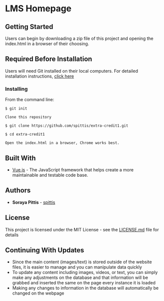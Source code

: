 # LMS Homepage

## Getting Started

Users can begin by downloading a zip file of this project and opening the index.html in a browser of their choosing. 

## Required Before Installation
Users will need Git installed on their local computers. For detailed installation instructions, [click here](https://git-scm.com/book/en/v2/Getting-Started-Installing-Git)

### Installing
From the command line:

```
$ git init
```
```
Clone this repository
```
```
$ git clone https://github.com/spittis/extra-credit1.git
```
```
$ cd extra-credit1
```
```
Open the index.html in a browser, Chrome works best.
```

## Built With

* [Vue.js](https://vuejs.org/) - The JavaScript framework that helps create a more maintainable and testable code base.


## Authors

* **Soraya Pittis** - [spittis](https://github.com/spittis)


## License

This project is licensed under the MIT License - see the [LICENSE.md](LICENSE.md) file for details

## Continuing With Updates

* Since the main content (images/text) is stored outside of the website files, it is easier to manage and you can manipulate data quickly
* To update any content including images, videos, or text, you can simply make any adjustments on the database and that information will be grabbed and inserted the same on the page every instance it is loaded
* Making any changes to information in the database will automatically be changed on the webpage